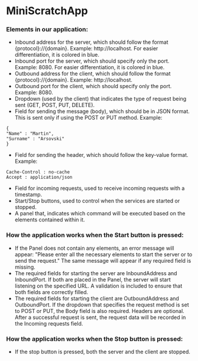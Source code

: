 # MiniScratchApp

### Elements in our application:

- Inbound address for the server, which should follow the format {protocol}://{domain}. Example: http://localhost. For easier differentiation, it is colored in blue.
- Inbound port for the server, which should specify only the port. Example: 8080. For easier differentiation, it is colored in blue.
- Outbound address for the client, which should follow the format {protocol}://{domain}. Example: http://localhost.
- Outbound port for the client, which should specify only the port. Example: 8080.
- Dropdown (used by the client) that indicates the type of request being sent (GET, POST, PUT, DELETE).
- Field for sending the message (body), which should be in JSON format. This is sent only if using the POST or PUT method. Example:
```shell script
{
"Name" : "Martin",
"Surname" : "Arsovski"
}
```
- Field for sending the header, which should follow the key-value format. Example:
```shell script
Cache-Control : no-cache
Accept : application/json
```
- Field for incoming requests, used to receive incoming requests with a timestamp.
- Start/Stop buttons, used to control when the services are started or stopped.
- A panel that, indicates which command will be executed based on the elements contained within it.

### How the application works when the Start button is pressed:
- If the Panel does not contain any elements, an error message will appear: "Please enter all the necessary elements to start the server or to send the request." The same message will appear if any required field is missing.
- The required fields for starting the server are InboundAddress and InboundPort. If both are placed in the Panel, the server will start listening on the specified URL. A validation is included to ensure that both fields are correctly filled.
- The required fields for starting the client are OutboundAddress and OutboundPort. If the dropdown that specifies the request method is set to POST or PUT, the Body field is also required. Headers are optional. After a successful request is sent, the request data will be recorded in the Incoming requests field.

### How the application works when the Stop button is pressed:
- If the stop button is pressed, both the server and the client are stopped.
